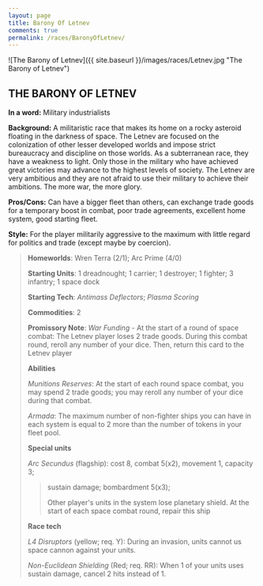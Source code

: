 ```yaml
---
layout: page
title: Barony Of Letnev
comments: true
permalink: /races/BaronyOfLetnev/
---
```


![The Barony of Letnev]({{ site.baseurl }}/images/races/Letnev.jpg "The Barony of Letnev")

## THE BARONY OF LETNEV

**In a word:** Military industrialists

**Background:** A militaristic race that makes its home on a rocky asteroid floating in the darkness of space.  The Letnev are focused on the colonization of other lesser developed worlds and impose strict bureaucracy and discipline on those worlds.  As a subterranean race, they have a weakness to light.  Only those in the military who have achieved great victories may advance to the highest levels of society.  The Letnev are very ambitious and they are not afraid to use their military to achieve their ambitions.  The more war, the more glory.

**Pros/Cons:** Can have a bigger fleet than others, can exchange trade goods for a temporary boost in combat, poor trade agreements, excellent home system, good starting fleet.

**Style:** For the player militarily aggressive to the maximum with little regard for politics and trade (except maybe by coercion).

>**Homeworlds**:  Wren Terra (2/1); Arc Prime (4/0)
>
>**Starting Units**: 1 dreadnought; 1 carrier; 1 destroyer; 1 fighter; 3 infantry; 1 space dock
>
>**Starting Tech**: _Antimass Deflectors_; _Plasma Scoring_
>
>**Commodities**: 2
>
>**Promissory Note**: _War Funding_ - At the start of a round of space combat: The Letnev player loses 2 trade goods. During this combat round, reroll any number of your dice. Then, return this card to the Letnev player
>
>**Abilities**
>
>_Munitions Reserves_: At the start of each round space combat, you may spend 2 trade goods; you may reroll any number of your dice during that combat. 
>
>_Armada_: The maximum number of non-fighter ships you can have in each system is equal to 2 more than the number of tokens in your fleet pool.
>
>**Special units**
>
>_Arc Secundus_ (flagship): cost 8, combat 5(x2), movement 1, capacity 3; 
>>sustain damage; bombardment 5(x3); 
>>
>>Other player's units in the system lose planetary shield. At the start of each space combat round, repair this ship
>
>**Race tech**
>
>_L4 Disruptors_ (yellow; req. Y): During an invasion, units cannot us space cannon against your units. 
>
>_Non-Euclidean Shielding_ (Red; req. RR): When 1 of your units uses sustain damage, cancel 2 hits instead of 1.
